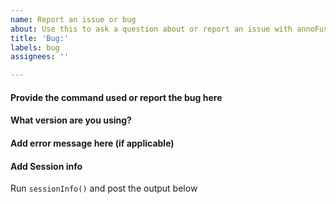 ```yaml
---
name: Report an issue or bug
about: Use this to ask a question about or report an issue with annoFuse
title: 'Bug:'
labels: bug
assignees: ''

---
```


#### Provide the command used or report the bug here


#### What version are you using?
<!--You may want to check if the issue has been resolved in an updated release-->

#### Add error message here (if applicable)


#### Add Session info
Run `sessionInfo()` and post the output below


